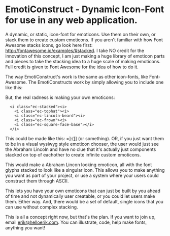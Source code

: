 EmotiConstruct - Dynamic Icon-Font for use in any web application.
===================

A dynamic, or static, icon-font for emoticons. Use them on their own, or stack them to create custom emoticons. If you aren't familiar with how Font Awesome stacks icons, go look here first: http://fontawesome.io/examples/#stacked. I take NO credit for the innovation of this concept, I am just making a huge library of emoticon parts and pieces to take the stacking idea to a huge scale of making emoticons. Full credit is given to Font Awesome for the idea of how to do it.

The way EmotiConstruct's work is the same as other icon-fonts, like Font-Awesome. The EmotiConstructs work by simply allowing you to include one like this:

<i class="ec-smile"></i>

But, the real radness is making your own emoticons:
```
  <i class="ec-stacked"><i>
    <i class="ec-tophat"><i>
    <i class="ec-lincoln-beard"><i>
    <i class="ec-frown"><i>
    <i class="ec-square-face-base"></i>
  </i>
```
This could be made like this:  =]:([] (or something). OR, if you just want them to be in a visual wysiwyg style emoticon chooser, the user would just see the Abraham Lincoln and have no clue that it's actually just components stacked on top of eachother to create infinite custom emoticons.

This would make a Abraham Lincon looking emoticon, all with the font glyphs stacked to look like a singular icon. This allows you to make anything you want as part of your project, or use a system where your users could construct them through ASCII.

This lets you have your own emoticons that can just be built by you ahead of time and not dynamically user creatable, or you could let users make them. Either way. And, there would be a set of default, single icons that you can use without complex stacking.

This is all a concept right now, but that's the plan. If you want to join up, email erik@helloerik.com. You can illustrate, code, help make fonts, anything you want!
